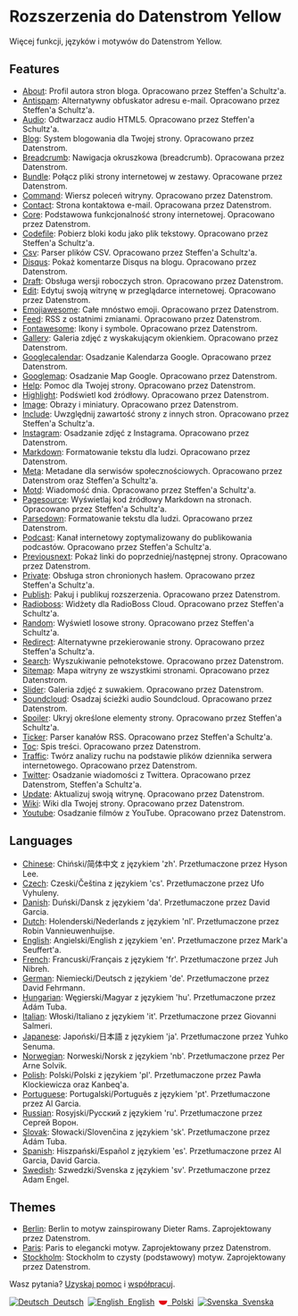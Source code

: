 # Rozszerzenia do Datenstrom Yellow

Więcej funkcji, języków i motywów do Datenstrom Yellow.

## Features

* [About](https://github.com/schulle4u/yellow-extensions-schulle4u/tree/master/about):
  Profil autora stron bloga. Opracowano przez Steffen'a Schultz'a.
* [Antispam](https://github.com/schulle4u/yellow-extensions-schulle4u/tree/master/antispam):
  Alternatywny obfuskator adresu e-mail. Opracowano przez Steffen'a Schultz'a.
* [Audio](https://github.com/schulle4u/yellow-extensions-schulle4u/tree/master/audio):
  Odtwarzacz audio HTML5. Opracowano przez Steffen'a Schultz'a.
* [Blog](https://github.com/datenstrom/yellow-extensions/tree/master/source/blog): 
  System blogowania dla Twojej strony. Opracowano przez Datenstrom.
* [Breadcrumb](https://github.com/datenstrom/yellow-extensions/tree/master/source/breadcrumb): 
  Nawigacja okruszkowa (breadcrumb). Opracowana przez Datenstrom.
* [Bundle](https://github.com/datenstrom/yellow-extensions/tree/master/source/bundle): 
  Połącz pliki strony internetowej w zestawy. Opracowane przez Datenstrom.
* [Command](https://github.com/datenstrom/yellow-extensions/tree/master/source/command): 
  Wiersz poleceń witryny. Opracowano przez Datenstrom.
* [Contact](https://github.com/datenstrom/yellow-extensions/tree/master/source/contact): 
  Strona kontaktowa e-mail. Opracowana przez Datenstrom.
* [Core](https://github.com/datenstrom/yellow-extensions/tree/master/source/core): 
  Podstawowa funkcjonalność strony internetowej. Opracowano przez Datenstrom.
* [Codefile](https://github.com/schulle4u/yellow-extensions-schulle4u/tree/master/codefile): 
  Pobierz bloki kodu jako plik tekstowy. Opracowano przez Steffen'a Schultz'a.
* [Csv](https://github.com/schulle4u/yellow-extensions-schulle4u/tree/master/csv):
  Parser plików CSV. Opracowano przez Steffen'a Schultz'a.
* [Disqus](https://github.com/datenstrom/yellow-extensions/tree/master/source/disqus): 
  Pokaż komentarze Disqus na blogu. Opracowano przez Datenstrom.
* [Draft](https://github.com/datenstrom/yellow-extensions/tree/master/source/draft): 
  Obsługa wersji roboczych stron. Opracowano przez Datenstrom.
* [Edit](https://github.com/datenstrom/yellow-extensions/tree/master/source/edit): 
  Edytuj swoją witrynę w przeglądarce internetowej. Opracowano przez Datenstrom.
* [Emojiawesome](https://github.com/datenstrom/yellow-extensions/tree/master/source/emojiawesome): 
  Całe mnóstwo emoji. Opracowano przez Datenstrom.
* [Feed](https://github.com/datenstrom/yellow-extensions/tree/master/source/feed): 
  RSS z ostatnimi zmianami. Opracowano przez Datenstrom.
* [Fontawesome](https://github.com/datenstrom/yellow-extensions/tree/master/source/fontawesome): 
  Ikony i symbole. Opracowano przez Datenstrom.
* [Gallery](https://github.com/datenstrom/yellow-extensions/tree/master/source/gallery): 
  Galeria zdjęć z wyskakującym okienkiem. Opracowano przez Datenstrom.
* [Googlecalendar](https://github.com/datenstrom/yellow-extensions/tree/master/source/googlecalendar): 
  Osadzanie Kalendarza Google. Opracowano przez Datenstrom.
* [Googlemap](https://github.com/datenstrom/yellow-extensions/tree/master/source/googlemap): 
  Osadzanie Map Google. Opracowano przez Datenstrom.
* [Help](https://github.com/datenstrom/yellow-extensions/tree/master/source/help): 
  Pomoc dla Twojej strony. Opracowano przez Datenstrom.
* [Highlight](https://github.com/datenstrom/yellow-extensions/tree/master/source/highlight): 
  Podświetl kod źródłowy. Opracowano przez Datenstrom.
* [Image](https://github.com/datenstrom/yellow-extensions/tree/master/source/image): 
  Obrazy i miniatury. Opracowano przez Datenstrom.
* [Include](https://github.com/schulle4u/yellow-extensions-schulle4u/tree/master/include): 
  Uwzględnij zawartość strony z innych stron. Opracowano przez Steffen'a Schultz'a.
* [Instagram](https://github.com/datenstrom/yellow-extensions/tree/master/source/instagram): 
  Osadzanie zdjęć z Instagrama. Opracowano przez Datenstrom.
* [Markdown](https://github.com/datenstrom/yellow-extensions/tree/master/source/markdown): 
  Formatowanie tekstu dla ludzi. Opracowano przez Datenstrom.
* [Meta](https://github.com/datenstrom/yellow-extensions/tree/master/source/meta):
  Metadane dla serwisów społecznościowych. Opracowano przez Datenstrom oraz Steffen'a Schultz'a.
* [Motd](https://github.com/schulle4u/yellow-extensions-schulle4u/tree/master/motd):
  Wiadomość dnia. Opracowano przez Steffen'a Schultz'a.
* [Pagesource](https://github.com/schulle4u/yellow-extensions-schulle4u/tree/master/pagesource): 
  Wyświetlaj kod źródłowy Markdown na stronach. Opracowano przez Steffen'a Schultz'a.
* [Parsedown](https://github.com/datenstrom/yellow-extensions/tree/master/source/parsedown): 
  Formatowanie tekstu dla ludzi. Opracowano przez Datenstrom.
* [Podcast](https://github.com/schulle4u/yellow-extensions-schulle4u/tree/master/podcast): 
  Kanał internetowy zoptymalizowany do publikowania podcastów. Opracowano przez Steffen'a Schultz'a.
* [Previousnext](https://github.com/datenstrom/yellow-extensions/tree/master/source/previousnext): 
  Pokaż linki do poprzedniej/następnej strony. Opracowano przez Datenstrom.
* [Private](https://github.com/schulle4u/yellow-extensions-schulle4u/tree/master/private): 
  Obsługa stron chronionych hasłem. Opracowano przez Steffen'a Schultz'a.
* [Publish](https://github.com/datenstrom/yellow-extensions/tree/master/source/publish): 
  Pakuj i publikuj rozszerzenia. Opracowano przez Datenstrom.
* [Radioboss](https://github.com/schulle4u/yellow-extensions-schulle4u/tree/master/radioboss): 
  Widżety dla RadioBoss Cloud. Opracowano przez Steffen'a Schultz'a.
* [Random](https://github.com/schulle4u/yellow-extensions-schulle4u/tree/master/random): 
  Wyświetl losowe strony. Opracowano przez Steffen'a Schultz'a.
* [Redirect](https://github.com/schulle4u/yellow-extensions-schulle4u/tree/master/redirect): 
  Alternatywne przekierowanie strony. Opracowano przez Steffen'a Schultz'a.
* [Search](https://github.com/datenstrom/yellow-extensions/tree/master/source/search): 
  Wyszukiwanie pełnotekstowe. Opracowano przez Datenstrom.
* [Sitemap](https://github.com/datenstrom/yellow-extensions/tree/master/source/sitemap): 
  Mapa witryny ze wszystkimi stronami. Opracowano przez Datenstrom.
* [Slider](https://github.com/datenstrom/yellow-extensions/tree/master/source/slider): 
  Galeria zdjęć z suwakiem. Opracowano przez Datenstrom.
* [Soundcloud](https://github.com/datenstrom/yellow-extensions/tree/master/source/soundcloud): 
  Osadzaj ścieżki audio Soundcloud. Opracowano przez Datenstrom.
* [Spoiler](https://github.com/schulle4u/yellow-extensions-schulle4u/tree/master/spoiler):
  Ukryj określone elementy strony. Opracowano przez Steffen'a Schultz'a.
* [Ticker](https://github.com/schulle4u/yellow-extensions-schulle4u/tree/master/ticker): 
  Parser kanałów RSS. Opracowano przez Steffen'a Schultz'a.
* [Toc](https://github.com/datenstrom/yellow-extensions/tree/master/source/toc): 
  Spis treści. Opracowano przez Datenstrom.
* [Traffic](https://github.com/datenstrom/yellow-extensions/tree/master/source/traffic): 
  Twórz analizy ruchu na podstawie plików dziennika serwera internetowego. Opracowano przez Datenstrom.
* [Twitter](https://github.com/datenstrom/yellow-extensions/tree/master/source/twitter): 
  Osadzanie wiadomości z Twittera. Opracowano przez Datenstrom, Steffen'a Schultz'a.
* [Update](https://github.com/datenstrom/yellow-extensions/tree/master/source/update): 
  Aktualizuj swoją witrynę. Opracowano przez Datenstrom.
* [Wiki](https://github.com/datenstrom/yellow-extensions/tree/master/source/wiki): 
  Wiki dla Twojej strony. Opracowano przez Datenstrom.
* [Youtube](https://github.com/datenstrom/yellow-extensions/tree/master/source/youtube): 
  Osadzanie filmów z YouTube. Opracowano przez Datenstrom.

## Languages

* [Chinese](https://github.com/datenstrom/yellow-extensions/tree/master/source/chinese): Chiński/简体中文 z językiem 'zh'. Przetłumaczone przez Hyson Lee.
* [Czech](https://github.com/datenstrom/yellow-extensions/tree/master/source/czech): Czeski/Čeština z językiem 'cs'. Przetłumaczone przez Ufo Vyhuleny.
* [Danish](https://github.com/datenstrom/yellow-extensions/tree/master/source/danish): Duński/Dansk z językiem 'da'. Przetłumaczone przez David Garcia.
* [Dutch](https://github.com/datenstrom/yellow-extensions/tree/master/source/dutch): Holenderski/Nederlands z językiem 'nl'. Przetłumaczone przez Robin Vannieuwenhuijse.
* [English](https://github.com/datenstrom/yellow-extensions/tree/master/source/english): Angielski/English z językiem 'en'. Przetłumaczone przez Mark'a Seuffert'a.
* [French](https://github.com/datenstrom/yellow-extensions/tree/master/source/french): Francuski/Français z językiem 'fr'. Przetłumaczone przez Juh Nibreh.
* [German](https://github.com/datenstrom/yellow-extensions/tree/master/source/german): Niemiecki/Deutsch z językiem 'de'. Przetłumaczone przez David Fehrmann.
* [Hungarian](https://github.com/datenstrom/yellow-extensions/tree/master/source/hungarian): Węgierski/Magyar z językiem 'hu'. Przetłumaczone przez Ádám Tuba.
* [Italian](https://github.com/datenstrom/yellow-extensions/tree/master/source/italian): Włoski/Italiano z językiem 'it'. Przetłumaczone przez Giovanni Salmeri.
* [Japanese](https://github.com/datenstrom/yellow-extensions/tree/master/source/japanese): Japoński/日本語 z językiem 'ja'. Przetłumaczone przez Yuhko Senuma.
* [Norwegian](https://github.com/datenstrom/yellow-extensions/tree/master/source/norwegian): Norweski/Norsk z językiem 'nb'. Przetłumaczone przez Per Arne Solvik.
* [Polish](https://github.com/datenstrom/yellow-extensions/tree/master/source/polish): Polski/Polski z językiem 'pl'. Przetłumaczone przez Pawła Klockiewicza oraz Kanbeq'a.
* [Portuguese](https://github.com/datenstrom/yellow-extensions/tree/master/source/portuguese): Portugalski/Português z językiem 'pt'. Przetłumaczone przez Al Garcia.
* [Russian](https://github.com/datenstrom/yellow-extensions/tree/master/source/russian): Rosyjski/Русский z językiem 'ru'. Przetłumaczone przez Сергей Ворон.
* [Slovak](https://github.com/datenstrom/yellow-extensions/tree/master/source/slovak): Słowacki/Slovenčina z językiem 'sk'. Przetłumaczone przez Ádám Tuba.
* [Spanish](https://github.com/datenstrom/yellow-extensions/tree/master/source/spanish): Hiszpański/Español z językiem 'es'. Przetłumaczone przez Al Garcia, David Garcia.
* [Swedish](https://github.com/datenstrom/yellow-extensions/tree/master/source/swedish): Szwedzki/Svenska z językiem 'sv'. Przetłumaczone przez Adam Engel.

## Themes

* [Berlin](https://github.com/datenstrom/yellow-extensions/tree/master/source/berlin): 
  Berlin to motyw zainspirowany Dieter Rams. Zaprojektowany przez Datenstrom.
* [Paris](https://github.com/datenstrom/yellow-extensions/tree/master/source/paris): 
   Paris to elegancki motyw. Zaprojektowany przez Datenstrom.
* [Stockholm](https://github.com/datenstrom/yellow-extensions/tree/master/source/stockholm): 
  Stockholm to czysty (podstawowy) motyw. Zaprojektowany przez Datenstrom.

Wasz pytania? [Uzyskaj pomoc](https://datenstrom.se/yellow/help/) i [współpracuj](https://datenstrom.se/yellow/help/contributing-guidelines).

<p>
<a href="README-de.md"><img src="https://raw.githubusercontent.com/datenstrom/yellow-extensions/master/source/help/language-de.png" width="15" height="15" alt="Deutsch">&nbsp; Deutsch</a>&nbsp;
<a href="README.md"><img src="https://raw.githubusercontent.com/datenstrom/yellow-extensions/master/source/help/language-en.png" width="15" height="15" alt="English">&nbsp; English</a>&nbsp;
<a href="README-pl.md"><img src="https://raw.githubusercontent.com/datenstrom/yellow-extensions/master/source/help/language-pl.png" width="15" height="15" alt="Polski">&nbsp; Polski</a>&nbsp;
<a href="README-sv.md"><img src="https://raw.githubusercontent.com/datenstrom/yellow-extensions/master/source/help/language-sv.png" width="15" height="15" alt="Svenska">&nbsp; Svenska</a>&nbsp;
</p>

